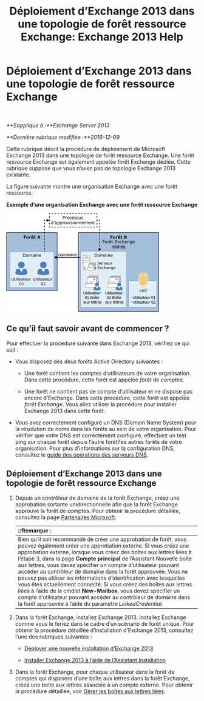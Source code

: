 ﻿---
title: 'Déploiement d’Exchange 2013 dans une topologie de forêt ressource Exchange: Exchange 2013 Help'
TOCTitle: Déploiement d’Exchange 2013 dans une topologie de forêt ressource Exchange
ms:assetid: 537a7b2b-d002-40a6-84ae-fd02635f9e23
ms:mtpsurl: https://technet.microsoft.com/fr-fr/library/Aa998031(v=EXCHG.150)
ms:contentKeyID: 51407186
ms.date: 04/24/2018
mtps_version: v=EXCHG.150
ms.translationtype: HT
---

# Déploiement d’Exchange 2013 dans une topologie de forêt ressource Exchange

 

_**Sapplique à :**Exchange Server 2013_

_**Dernière rubrique modifiée :**2016-12-09_

Cette rubrique décrit la procédure de déploiement de Microsoft Exchange 2013 dans une topologie de forêt ressource Exchange. Une forêt ressource Exchange est également appelée forêt Exchange dédiée. Cette rubrique suppose que vous n’avez pas de topologie Exchange 2013 existante.

La figure suivante montre une organisation Exchange avec une forêt ressource.

**Exemple d’une organisation Exchange avec une forêt ressource Exchange**

![Organisation Exchange complexe avec forêt de ressources](images/Aa998031.706725cf-e520-4b89-a275-acd8fb58943a(EXCHG.150).gif "Organisation Exchange complexe avec forêt de ressources")

## Ce qu’il faut savoir avant de commencer ?

Pour effectuer la procédure suivante dans Exchange 2013, vérifiez ce qui suit :

  - Vous disposez des deux forêts Active Directory suivantes :
    
      - Une forêt contient les comptes d’utilisateurs de votre organisation. Dans cette procédure, cette forêt est appelée *forêt de comptes*.
    
      - Une forêt ne contient pas de compte d’utilisateur et ne dispose pas encore d’Exchange. Dans cette procédure, cette forêt est appelée *forêt Exchange*. Vous allez utiliser la procédure pour installer Exchange 2013 dans cette forêt.

  - Vous avez correctement configuré un DNS (Domain Name System) pour la résolution de noms dans les forêts au sein de votre organisation. Pour vérifier que votre DNS est correctement configuré, effectuez un test ping sur chaque forêt depuis l’autre forêt/les autres forêts de votre organisation. Pour plus d’informations sur la configuration DNS, consultez le [guide des opérations des serveurs DNS](https://go.microsoft.com/fwlink/p/?linkid=282295).

## Déploiement d’Exchange 2013 dans une topologie de forêt ressource Exchange

1.  Depuis un contrôleur de domaine de la forêt Exchange, créez une approbation sortante unidirectionnelle afin que la forêt Exchange approuve la forêt de comptes. Pour obtenir la procédure détaillée, consultez la page [Partenaires Microsoft](https://go.microsoft.com/fwlink/p/?linkid=69130).
    
    <table>
    <thead>
    <tr class="header">
    <th><img src="images/JJ159664.note(EXCHG.150).gif" title="Remarque" alt="Remarque" />Remarque :</th>
    </tr>
    </thead>
    <tbody>
    <tr class="odd">
    <td>Bien qu’il soit recommandé de créer une approbation de forêt, vous pouvez également créer une approbation externe. Si vous créez une approbation externe, lorsque vous créez des boîtes aux lettres liées à l’étape 3, dans la page <strong>Compte principal</strong> de l’Assistant Nouvelle boîte aux lettres, vous devez spécifier un compte d’utilisateur pouvant accéder au contrôleur de domaine dans la forêt approuvée. Vous ne pouvez pas utiliser les informations d’identification avec lesquelles vous êtes actuellement connecté. Si vous créez des boîtes aux lettres liées à l’aide de la cmdlet <strong>New-Mailbox</strong>, vous devez spécifier un compte d’utilisateur pouvant accéder au contrôleur de domaine dans la forêt approuvée à l’aide du paramètre <em>LinkedCredential</em>.</td>
    </tr>
    </tbody>
    </table>


2.  Dans la forêt Exchange, installez Exchange 2013. Installez Exchange comme vous le feriez dans le cadre d’un scénario de forêt unique. Pour obtenir la procédure détaillée d’installation d’Exchange 2013, consultez l’une des rubriques suivantes :
    
      - [Déployer une nouvelle installation d’Exchange 2013](deploy-a-new-installation-of-exchange-2013-exchange-2013-help.md)
    
      - [Installer Exchange 2013 à l’aide de l’Assistant Installation](install-exchange-2013-using-the-setup-wizard-exchange-2013-help.md)

3.  Dans la forêt Exchange, pour chaque utilisateur dans la forêt de comptes qui disposera d’une boîte aux lettres dans la forêt Exchange, créez une boîte aux lettres associée à un compte externe. Pour obtenir la procédure détaillée, voir [Gérer les boîtes aux lettres liées](manage-linked-mailboxes-exchange-2013-help.md).

